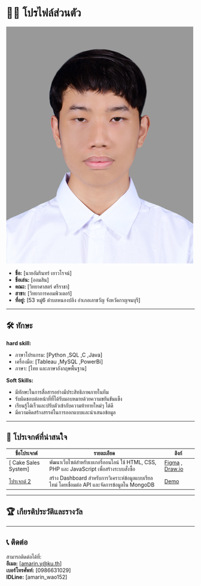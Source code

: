 # 👩‍💻 โปรไฟล์ส่วนตัว
![alt text](img/Profile.jpg)
- **ชื่อ:** [นายอัมรินทร์ เยาวโรจน์]
- **ชื่อเล่น:** [ออมสิน]
- **คณะ:** [วิทยาศาสตร์ ศรีราชา]
- **สาขา:** [วิทยาการคอมพิวเตอร์] 
- **ที่อยู่:** [53 หมู่6 ตำบลหนองปลิง อำเภอเลาขวัญ จังหวัดกาญจนบุรี]  

---

## 🛠️ ทักษะ

**hard skill:**  
- ภาษาโปรแกรม: [Python ,SQL ,C ,Java]  
- เครื่องมือ: [Tableau ,MySQL ,PowerBi]
- ภาษา: [ไทย และภาษาอังกฤษพื้นฐาน]  


**Soft Skills:**  
- มีทักษะในการสื่อสารอย่างมีประสิทธิภาพภายในทีม
- รับผิดชอบต่อหน้าที่ที่ได้รับมอบหมายด้วยความขยันขันแข็ง
- เรียนรู้ได้เร็วและปรับตัวเข้ากับความท้าทายใหม่ๆ ได้ดี
- มีความคิดสร้างสรรค์ในการออกแบบและนำเสนอข้อมูล 

---

## 🚀 โปรเจกต์ที่น่าสนใจ  

| **ชื่อโปรเจกต์**       | **รายละเอียด**                                                                                  | **ลิงก์**                 |
|-------------------------|--------------------------------------------------------------------------------------------------|--------------------------|
| [ Cake Sales System]        | พัฒนาเว็บไซต์สำหรับเบเกอรี่ออนไลน์ ใช้ HTML, CSS, PHP และ JavaScript เพื่อสร้างระบบสั่งซื้อ  | [Figma](https://www.figma.com/design/JzXvFBPVu83f1pFaeFzBQe/Cupcake?node-id=21-687&t=WDXcypM8R8UR64B4-1) , [Draw.io](https://drive.google.com/file/d/1hvJY045382OwhqIT3_CZ4AkjKC4q2cHQ/view?usp=drivesdk)            |
| [โปรเจกต์ 2](#)         | สร้าง Dashboard สำหรับการวิเคราะห์ข้อมูลแบบเรียลไทม์ โดยเชื่อมต่อ API และจัดการข้อมูลใน MongoDB | [Demo](#)               |

---

## 🏆 เกียรติประวัติและรางวัล  
  
---

## 📞 ติดต่อ

สามารถติดต่อได้ที่:  
**อีเมล:** [amarin.y@ku.th]  
**เบอร์โทรศัพท์:** [0986631029]  
**IDLine:** [amarin_wao152]
